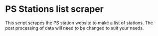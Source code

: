 # PS Stations list scraper
This script scrapes the PS station website to make a list of stations. The post processing of data will need to be changed to suit your needs.
